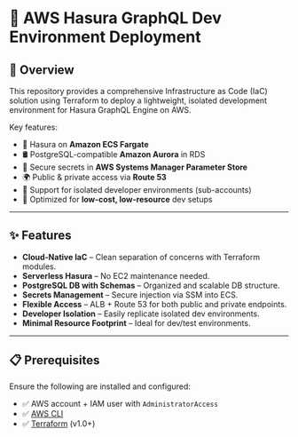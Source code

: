 # 🚀 AWS Hasura GraphQL Dev Environment Deployment

## 🌟 Overview

This repository provides a comprehensive Infrastructure as Code (IaC) solution using Terraform to deploy a lightweight, isolated development environment for Hasura GraphQL Engine on AWS.

Key features:

- 🐳 Hasura on **Amazon ECS Fargate**
- 🛢️ PostgreSQL-compatible **Amazon Aurora** in RDS
- 🔐 Secure secrets in **AWS Systems Manager Parameter Store**
- 🌍 Public & private access via **Route 53**
- 👥 Support for isolated developer environments (sub-accounts)
- 💸 Optimized for **low-cost, low-resource** dev setups

---

## ✨ Features

- **Cloud-Native IaC** – Clean separation of concerns with Terraform modules.
- **Serverless Hasura** – No EC2 maintenance needed.
- **PostgreSQL DB with Schemas** – Organized and scalable DB structure.
- **Secrets Management** – Secure injection via SSM into ECS.
- **Flexible Access** – ALB + Route 53 for both public and private endpoints.
- **Developer Isolation** – Easily replicate isolated dev environments.
- **Minimal Resource Footprint** – Ideal for dev/test environments.

---

## 📋 Prerequisites

Ensure the following are installed and configured:

- ✅ AWS account + IAM user with `AdministratorAccess`
- ✅ [AWS CLI](https://docs.aws.amazon.com/cli/latest/userguide/install-cliv2.html)
- ✅ [Terraform](https://www.terraform.io/downloads.html) (v1.0+)
